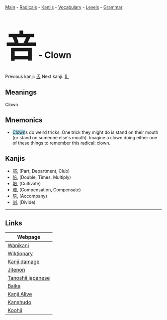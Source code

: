 <style> bigfont {font-size: 100px}</style>
[Main](../README.md) -
[Radicals](../radicals.md) -
[Kanjis](../kanjis.md) -
[Vocabulary](../vocabulary.md) -
[Levels](../levels.md) -
[Grammar](../grammar.md)
# <bigfont> 咅</bigfont> - Clown 

Previous kanji: [舌](舌.md) Next kanji: [阝](阝.md) 

## Meanings
 Clown
## Mnemonics
 * <span style="background-color:#ADD8E6"> Clown</span>s do weird tricks. One trick they might do is stand on their mouth (or stand on someone else's mouth). Imagine a clown doing either one of these things to remember this radical: clown.


## Kanjis
 * [部](../kanjis/部.md), (Part, Department, Club)
* [倍](../kanjis/倍.md), (Double, Times, Multiply)
* [培](../kanjis/培.md), (Cultivate)
* [賠](../kanjis/賠.md), (Compensation, Compensate)
* [陪](../kanjis/陪.md), (Accompany)
* [剖](../kanjis/剖.md), (Divide)



---

## Links 

| Webpage |
| --- |
| [Wanikani          ](https://www.wanikani.com/kanji/咅) |
| [Wiktionary        ](https://en.wiktionary.org/wiki/咅) |
| [Kanji damage      ](http://www.kanjidamage.com/kanji/search?utf8=✓&q=咅) |
| [Jitenon           ](https://jitenon.com/kanji/咅) |
| [Tanoshii japanese ](https://www.tanoshiijapanese.com/dictionary/kanji.cfm?k=咅) |
| [Baike             ](https://baike.baidu.com/item/咅) |
| [Kanji Alive       ](https://app.kanjialive.com/咅) |
| [Kanshudo          ](https://www.kanshudo.com/searchmn?q=咅) |
| [Koohii            ](https://kanji.koohii.com/study/kanji/咅) |
